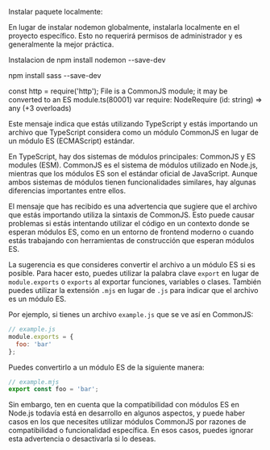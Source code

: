 Instalar paquete localmente:

En lugar de instalar nodemon globalmente, instalarla localmente en el proyecto específico. Esto no requerirá permisos de administrador y es generalmente la mejor práctica.

Instalacion de npm install nodemon --save-dev

npm install sass --save-dev


const http = require('http');
File is a CommonJS module; it may be converted to an ES module.ts(80001)
var require: NodeRequire
(id: string) => any (+3 overloads)

Este mensaje indica que estás utilizando TypeScript y estás importando un archivo que TypeScript considera como un módulo CommonJS en lugar de un módulo ES (ECMAScript) estándar.

En TypeScript, hay dos sistemas de módulos principales: CommonJS y ES modules (ESM). CommonJS es el sistema de módulos utilizado en Node.js, mientras que los módulos ES son el estándar oficial de JavaScript. Aunque ambos sistemas de módulos tienen funcionalidades similares, hay algunas diferencias importantes entre ellos.

El mensaje que has recibido es una advertencia que sugiere que el archivo que estás importando utiliza la sintaxis de CommonJS. Esto puede causar problemas si estás intentando utilizar el código en un contexto donde se esperan módulos ES, como en un entorno de frontend moderno o cuando estás trabajando con herramientas de construcción que esperan módulos ES.

La sugerencia es que consideres convertir el archivo a un módulo ES si es posible. Para hacer esto, puedes utilizar la palabra clave `export` en lugar de `module.exports` o `exports` al exportar funciones, variables o clases. También puedes utilizar la extensión `.mjs` en lugar de `.js` para indicar que el archivo es un módulo ES.

Por ejemplo, si tienes un archivo `example.js` que se ve así en CommonJS:

```javascript
// example.js
module.exports = {
  foo: 'bar'
};
```

Puedes convertirlo a un módulo ES de la siguiente manera:

```javascript
// example.mjs
export const foo = 'bar';
```

Sin embargo, ten en cuenta que la compatibilidad con módulos ES en Node.js todavía está en desarrollo en algunos aspectos, y puede haber casos en los que necesites utilizar módulos CommonJS por razones de compatibilidad o funcionalidad específica. En esos casos, puedes ignorar esta advertencia o desactivarla si lo deseas.